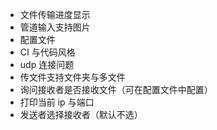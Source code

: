 - 文件传输进度显示
- 管道输入支持图片
- 配置文件
- CI 与代码风格
- udp 连接问题
- 传文件支持文件夹与多文件
- 询问接收者是否接收文件（可在配置文件中配置）
- 打印当前 ip 与端口
- 发送者选择接收者（默认不选）
